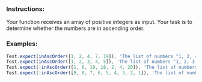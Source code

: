 ### Instructions:

Your function receives an array of positive integers as input. Your task is to determine whether the numbers are in ascending order.

### Examples:

```javascript
Test.expect(inAscOrder([1, 2, 4, 7, 19]), 'The list of numbers "1, 2, 4, 7, 19" is in ascending order');
Test.expect(inAscOrder([1, 2, 3, 4, 5]), 'The list of numbers "1, 2, 3, 4, 5" is in ascending order');
Test.expect(!inAscOrder([1, 6, 10, 18, 2, 4, 20]), 'The list of numbers "1, 6, 10, 18, 2, 4, 20" is not in ascending order');
Test.expect(!inAscOrder([9, 8, 7, 6, 5, 4, 3, 2, 1]), 'The list of numbers "9, 8, 7, 6, 5, 4, 3, 2, 1" is in DESCENDING order not ascending order');
```
